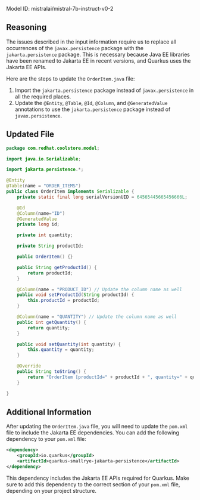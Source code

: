 Model ID: mistralai/mistral-7b-instruct-v0-2

## Reasoning

The issues described in the input information require us to replace all occurrences of the `javax.persistence` package with the `jakarta.persistence` package. This is necessary because Java EE libraries have been renamed to Jakarta EE in recent versions, and Quarkus uses the Jakarta EE APIs.

Here are the steps to update the `OrderItem.java` file:

1. Import the `jakarta.persistence` package instead of `javax.persistence` in all the required places.
2. Update the `@Entity`, `@Table`, `@Id`, `@Column`, and `@GeneratedValue` annotations to use the `jakarta.persistence` package instead of `javax.persistence`.

## Updated File

```java
package com.redhat.coolstore.model;

import java.io.Serializable;

import jakarta.persistence.*;

@Entity
@Table(name = "ORDER_ITEMS")
public class OrderItem implements Serializable {
	private static final long serialVersionUID = 64565445665456666L;

	@Id
	@Column(name="ID")
	@GeneratedValue
	private long id;

	private int quantity;

	private String productId;

	public OrderItem() {}

	public String getProductId() {
		return productId;
	}

	@Column(name = "PRODUCT_ID") // Update the column name as well
	public void setProductId(String productId) {
		this.productId = productId;
	}

	@Column(name = "QUANTITY") // Update the column name as well
	public int getQuantity() {
		return quantity;
	}

	public void setQuantity(int quantity) {
		this.quantity = quantity;
	}

	@Override
	public String toString() {
		return "OrderItem [productId=" + productId + ", quantity=" + quantity + "]";
	}

}
```

## Additional Information

After updating the `OrderItem.java` file, you will need to update the `pom.xml` file to include the Jakarta EE dependencies. You can add the following dependency to your `pom.xml` file:

```xml
<dependency>
    <groupId>io.quarkus</groupId>
    <artifactId>quarkus-smallrye-jakarta-persistence</artifactId>
</dependency>
```

This dependency includes the Jakarta EE APIs required for Quarkus. Make sure to add this dependency to the correct section of your `pom.xml` file, depending on your project structure.